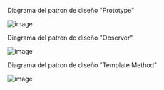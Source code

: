 Diagrama del patron de diseño "Prototype"

![image](https://github.com/user-attachments/assets/222a73f6-9f8d-455e-9f6e-3120637853ff)


Diagrama del patron de diseño "Observer"

![image](https://github.com/user-attachments/assets/7791f5b1-c231-4989-9db6-6ec5a5a14078)


Diagrama del patron de diseño "Template Method"

![image](https://github.com/user-attachments/assets/1d20329d-a41e-4b1d-bdb3-9b592fa7808c)

